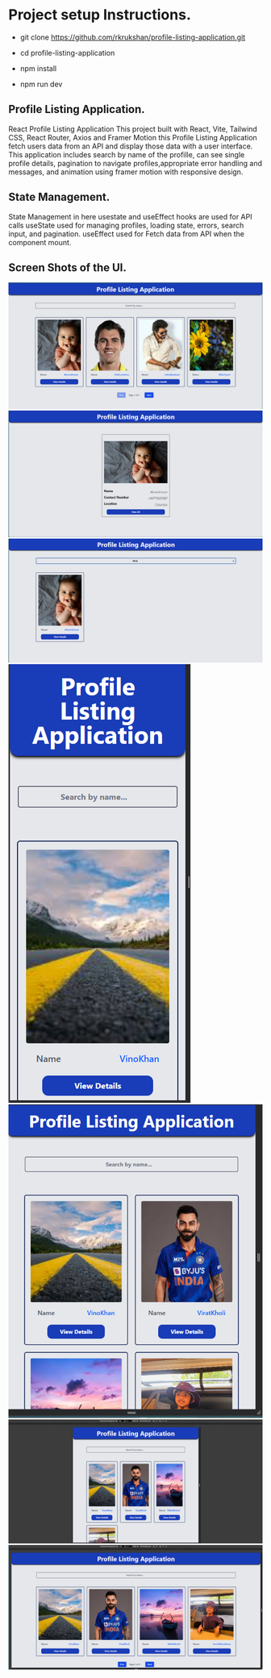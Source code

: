 # Project setup Instructions.

- git clone https://github.com/rkrukshan/profile-listing-application.git

- cd profile-listing-application

- npm install

- npm run dev

## Profile Listing Application.


React Profile Listing Application This project built with React, Vite, Tailwind CSS, React Router, Axios and Framer Motion this Profile Listing Application fetch users data from an API and display those data with a user interface. This application includes search by name of the profille, can see single profile details, pagination to navigate profiles,appropriate error handling and messages, and animation using framer motion with responsive design.

## State Management.


State Management in here usestate and useEffect hooks are used for API calls useState used for managing profiles, loading state, errors, search input, and pagination. useEffect used for Fetch data from API when the component mount.



## Screen Shots of the UI.


![UI Screenshot 1](src/assets/1.png)
![UI Screenshot 2](src/assets/2.png)
![UI Screenshot 3](src/assets/3.png)
![UI Screenshot 4](src/assets/4.png)
![UI Screenshot 5](src/assets/5.png)
![UI Screenshot 6](src/assets/6.png)
![UI Screenshot 7](src/assets/7.png)
